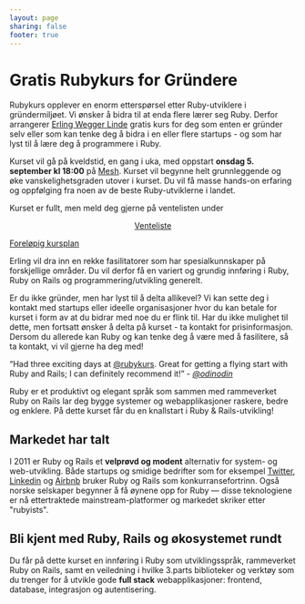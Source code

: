 ```yaml
---
layout: page
sharing: false
footer: true
---
```


<h1>Gratis Rubykurs for Gründere</h1>

<p> Rubykurs opplever en enorm etterspørsel etter Ruby-utviklere i
	gründermiljøet. Vi ønsker å bidra til at enda flere lærer seg
	Ruby. Derfor arrangerer <a
	href="https://twitter.com/erlingwl">Erling Wegger Linde</a> gratis
	kurs for deg som enten er gründer selv eller som kan tenke deg å
	bidra i en eller flere startups - og som har lyst til å lære deg å
	programmere i Ruby. </p>
	
<p> Kurset vil gå på kveldstid, en
	gang i uka, med oppstart <strong>onsdag 5. september kl
	18:00</strong> på <a href="http://meshnorway.com/">Mesh</a>. Kurset
	vil begynne helt grunnleggende og øke vanskelighetsgraden utover i
	kurset. Du vil få masse hands-on erfaring og oppfølging fra noen
	av de beste Ruby-utviklerne i landet.</p>

<p>Kurset er fullt, men meld deg gjerne på ventelisten under<p>

<center> <!-- Old school prez in markup! Fix later, works for now :) -->
<p>
 <a href="http://eepurl.com/oM69L" class="signupbutton">Venteliste</a>
</p>
</center>


[Foreløpig kursplan](/grundere/kursplan)

<p>Erling vil dra inn en rekke fasilitatorer som har spesialkunnskaper
på forskjellige områder. Du vil derfor få en variert og grundig
innføring i Ruby, Ruby on Rails og programmering/utvikling generelt.
</p>

<p> Er du ikke gründer, men har lyst til å delta allikevel? Vi kan
	sette deg i kontakt med startups eller ideelle organisasjoner hvor
	du kan betale for kurset i form av at du bidrar med noe du er
	flink til. Har du ikke mulighet til dette, men fortsatt ønsker å
	delta på kurset - ta kontakt for prisinformasjon. Dersom du
	allerede kan Ruby og kan tenke deg å være med å fasilitere, så ta
	kontakt, vi vil gjerne ha deg med!</p>

<div class="tweetimonials"> <p> <quote> “Had three exciting days at <a
  href="http://twitter.com/rubykurs">@rubykurs</a>. Great for getting
  a flying start with Ruby and Rails; I can definitely recommend it!”
  </quote> <cite><em> - <a
  href="http://twitter.com/odinodin">@odinodin</a></em></cite> </p>
  <p> </div>

<p>Ruby er et produktivt og elegant språk som sammen med rammeverket
Ruby on Rails lar deg bygge systemer og webapplikasjoner raskere,
bedre og enklere. På dette kurset får du en knallstart i Ruby &
Rails-utvikling!</p>

<h2>Markedet har talt</h2>

<p>I 2011 er Ruby og Rails et <strong>velprøvd og modent</strong> alternativ for
system- og web-utvikling. Både startups og smidige bedrifter som for
eksempel <a href="https://twitter.com/">Twitter</a>, <a href="http://www.linkedin.com/">Linkedin</a>
og <a href="http://www.airbnb.com/">Airbnb</a> bruker Ruby og Rails
som konkurransefortrinn. Også norske selskaper begynner å få øynene
opp for Ruby &mdash; disse teknologiene er nå ettertraktede
mainstream-platformer og markedet skriker
etter "rubyists".</p>

<h2>Bli kjent med Ruby, Rails og økosystemet rundt</h2>

<p>Du får på dette kurset en innføring i Ruby som utviklingsspråk,
rammeverket Ruby on Rails, samt en veiledning i hvilke 3.parts
biblioteker og verktøy som du trenger for å utvikle gode <strong>full stack</strong>
webapplikasjoner: frontend, database, integrasjon og
autentisering.</p>
